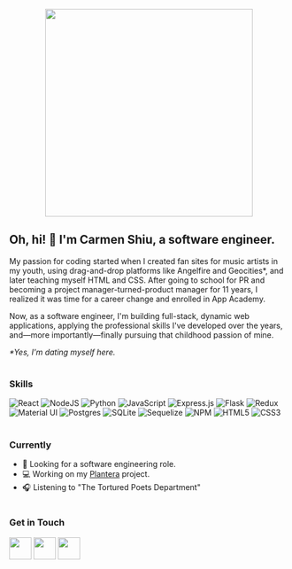 <p align="center"><img width="375px" src="https://github.com/craftycarmen/craftycarmen/assets/131481577/e9bf2a7b-f28c-4bf7-991d-24c47fbedb9a"></p>

## Oh, hi! 👋 I'm Carmen Shiu, a software engineer.
My passion for coding started when I created fan sites for music artists in my youth, using drag-and-drop platforms like Angelfire and Geocities*, and later teaching myself HTML and CSS. After going to school for PR and becoming a project manager-turned-product manager for 11 years, I realized it was time for a career change and enrolled in App Academy.

Now, as a software engineer, I'm building full-stack, dynamic web applications, applying the professional skills I've developed over the years, and—more importantly—finally pursuing that childhood passion of mine.

<i>*Yes, I'm dating myself here.</i>

#  

### Skills
![React](https://img.shields.io/badge/react-%2320232a.svg?style=for-the-badge&logo=react&logoColor=%2361DAFB)
![NodeJS](https://img.shields.io/badge/node.js-6DA55F?style=for-the-badge&logo=node.js&logoColor=white)
![Python](https://img.shields.io/badge/Python-FFD43B?style=for-the-badge&logo=python&logoColor=blue)
![JavaScript](https://img.shields.io/badge/JavaScript-323330?style=for-the-badge&logo=javascript&logoColor=F7DF1E)
![Express.js](https://img.shields.io/badge/express.js-%23404d59.svg?style=for-the-badge&logo=express&logoColor=%2361DAFB)
![Flask](https://img.shields.io/badge/flask-%23000.svg?style=for-the-badge&logo=flask&logoColor=white)
![Redux](https://img.shields.io/badge/redux-%23593d88.svg?style=for-the-badge&logo=redux&logoColor=white)
![Material UI](https://img.shields.io/badge/Material%20UI-007FFF?style=for-the-badge&logo=mui&logoColor=white)
![Postgres](https://img.shields.io/badge/postgres-%23316192.svg?style=for-the-badge&logo=postgresql&logoColor=white)
![SQLite](https://img.shields.io/badge/sqlite-%2307405e.svg?style=for-the-badge&logo=sqlite&logoColor=white)
![Sequelize](https://img.shields.io/badge/Sequelize-52B0E7?style=for-the-badge&logo=Sequelize&logoColor=white)
![NPM](https://img.shields.io/badge/NPM-%23CB3837.svg?style=for-the-badge&logo=npm&logoColor=white)
![HTML5](https://img.shields.io/badge/HTML5-E34F26?style=for-the-badge&logo=html5&logoColor=white)
![CSS3](https://img.shields.io/badge/CSS3-1572B6?style=for-the-badge&logo=css3&logoColor=white)

#

### Currently
- 🚀 Looking for a software engineering role.
- 💻 Working on my [Plantera](https://plantera.onrender.com) project.
- 🎧 Listening to "The Tortured Poets Department"
  
#  

### Get in Touch
  [<img width="40px" src="https://github.com/user-attachments/assets/aaa86aea-12a3-4b2a-b4d6-3b049fb03d44">](https://linkedin.com/in/carmenshiu)
  [<img width="40px" src="https://github.com/user-attachments/assets/9b5feef5-f3d9-46d7-bd15-0ce656ebafd1">](mailto:hi@carmenshiu.com)
  [<img width="40px" src="https://github.com/user-attachments/assets/c2412d26-f060-48cb-b46b-d47cb9225828">](https://carmenshiu.com)

<!--
**craftycarmen/craftycarmen** is a ✨ _special_ ✨ repository because its `README.md` (this file) appears on your GitHub profile.

Here are some ideas to get you started:

- 🔭 I’m currently working on ...
- 🌱 I’m currently learning ...
- 👯 I’m looking to collaborate on ...
- 🤔 I’m looking for help with ...
- 💬 Ask me about ...
- 📫 How to reach me: ...
- 😄 Pronouns: ...
- ⚡ Fun fact: ...
-->
